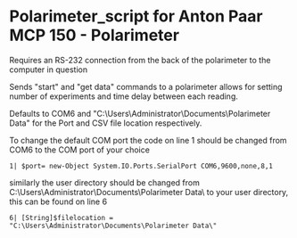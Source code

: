# Polarimeter_script for Anton Paar MCP 150 - Polarimeter

Requires an RS-232 connection from the back of the polarimeter to the computer in question

Sends "start" and "get data" commands to a polarimeter allows for setting number of experiments and time delay
between each reading. 

Defaults to COM6 and "C:\Users\Administrator\Documents\Polarimeter Data\" for the Port and CSV file location respectively.

To change the default COM port the code on line 1 should be changed from COM6 to the COM port of your choice

    1| $port= new-Object System.IO.Ports.SerialPort COM6,9600,none,8,1



similarly the user directory should be changed from C:\Users\Administrator\Documents\Polarimeter Data\ 
to your user directory, this can be found on line 6

    6| [String]$filelocation = "C:\Users\Administrator\Documents\Polarimeter Data\"
